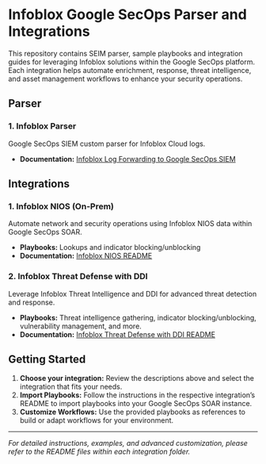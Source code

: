 # Infoblox Google SecOps Parser and Integrations

This repository contains SEIM parser, sample playbooks and integration guides for leveraging Infoblox solutions within the Google SecOps platform. Each integration helps automate enrichment, response, threat intelligence, and asset management workflows to enhance your security operations.

## Parser

### 1. Infoblox Parser
Google SecOps SIEM custom parser for Infoblox Cloud logs.
- **Documentation:** [Infoblox Log Forwarding to Google SecOps SIEM](https://docs.infoblox.com/space/DeploymentGuideLogtoGoogleSecOps)

## Integrations

### 1. Infoblox NIOS (On-Prem)
Automate network and security operations using Infoblox NIOS data within Google SecOps SOAR.

- **Playbooks:** Lookups and indicator blocking/unblocking
- **Documentation:** [Infoblox NIOS README](./Infoblox%20NIOS/README.md)

### 2. Infoblox Threat Defense with DDI
Leverage Infoblox Threat Intelligence and DDI for advanced threat detection and response.

- **Playbooks:** Threat intelligence gathering, indicator blocking/unblocking, vulnerability management, and more.
- **Documentation:** [Infoblox Threat Defense with DDI README](./Infoblox%20Threat%20Defense%20with%20DDI/README.md)

## Getting Started

1. **Choose your integration:** Review the descriptions above and select the integration that fits your needs.
2. **Import Playbooks:** Follow the instructions in the respective integration’s README to import playbooks into your Google SecOps SOAR instance.
3. **Customize Workflows:** Use the provided playbooks as references to build or adapt workflows for your environment.

---

*For detailed instructions, examples, and advanced customization, please refer to the README files within each integration folder.*
